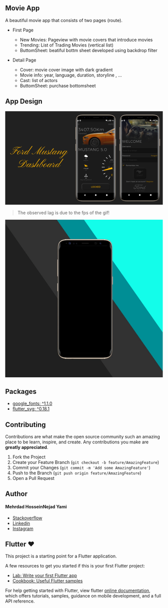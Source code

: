 ## Movie App

A beautiful movie app that consists of two pages (route).
* First Page
    * New Movies: Pageview with movie covers that introduce movies
    * Trending: List of Trading Movies (vertical list)
    * ButtomSheet: beatiful bottm sheet developed using backdrop filter

* Detail Page
     * Cover: movie cover image with dark gradient
     * Movie info: year, language, duration, storyline , ...
     * Cast: list of actors
     * ButtomSheet: purchase bottomsheet

## App Design
![App Design](https://github.com/MehrdadHosseinNejad74/Mustang-Dashboard/blob/master/assets/concept/concept.png)

> The observed lag is due to the fps of the gif!


![App Design_Gif](https://github.com/MehrdadHosseinNejad74/Mustang-Dashboard/blob/master/assets/concept/concept.gif)


## Packages
 *  [google_fonts: ^1.1.0](https://pub.dev/packages/google_fonts/install)
 *  [flutter_svg: ^0.18.1](https://pub.dev/packages/flutter_svg/install)

## Contributing
Contributions are what make the open source community such an amazing place to be learn, inspire, and create. Any contributions you make are **greatly appreciated**.

1. Fork the Project
2. Create your Feature Branch (`git checkout -b feature/AmazingFeature`)
3. Commit your Changes (`git commit -m 'Add some AmazingFeature'`)
4. Push to the Branch (`git push origin feature/AmazingFeature`)
5. Open a Pull Request

## Author
#### Mehrdad HosseinNejad Yami
- [Stackoverflow](https://stackoverflow.com/users/6693037/mehrdad-hosseinnejad)
- [Linkedin](https://www.linkedin.com/in/mehrdad-hosseinnejad)
- [Instagram](https://www.instagram.com/mehrdad1154)

## Flutter ❤
This project is a starting point for a Flutter application.

A few resources to get you started if this is your first Flutter project:

- [Lab: Write your first Flutter app](https://flutter.dev/docs/get-started/codelab)
- [Cookbook: Useful Flutter samples](https://flutter.dev/docs/cookbook)

For help getting started with Flutter, view flutter
[online documentation](https://flutter.dev/docs), which offers tutorials,
samples, guidance on mobile development, and a full API reference.

